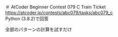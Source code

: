 ＃ AtCoder Beginner Contest 079 C Train Ticket  
https://atcoder.jp/contests/abc079/tasks/abc079_c  
Python (3.8.2)で回答  

全部のパターンの計算を試すだけ
